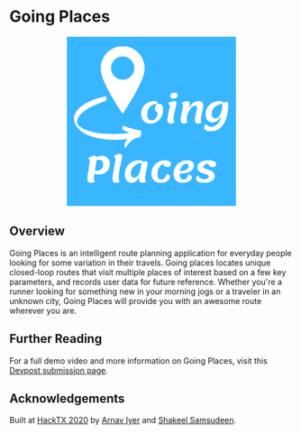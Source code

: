 # Going Places

<p align="center">
  <img width="300" height="300" src="public/images/logo.png">
</p>

## Overview
Going Places is an intelligent route planning application for everyday people looking for some variation in their travels. Going places locates unique closed-loop routes that visit multiple places of interest based on a few key parameters, and records user data for future reference. Whether you're a runner looking for something new in your morning jogs or a traveler in an unknown city, Going Places will provide you with an awesome route wherever you are.

## Further Reading
For a full demo video and more information on Going Places, visit this [Devpost submission page](https://devpost.com/software/going-places).

## Acknowledgements
Built at [HackTX 2020]() by [Arnav Iyer](https://github.com/ArnavIyer) and [Shakeel Samsudeen](https://github.com/shakeelsamsu/).